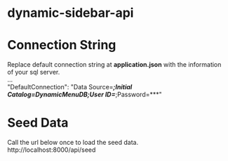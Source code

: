 # dynamic-sidebar-api

# Connection String
Replace default connection string at <b>application.json</b> with the information of your sql server.<br />
...<br />
"DefaultConnection": "Data Source=***;Initial Catalog=DynamicMenuDB;User ID=***;Password=***"<br />

# Seed Data
Call the url below once to load the seed data.<br />
http://localhost:8000/api/seed
